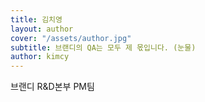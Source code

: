 ```yaml
---
title: 김치영
layout: author
cover: "/assets/author.jpg"
subtitle: 브랜디의 QA는 모두 제 몫입니다. (눈물)
author: kimcy
---
```


브랜디 R&D본부 PM팀